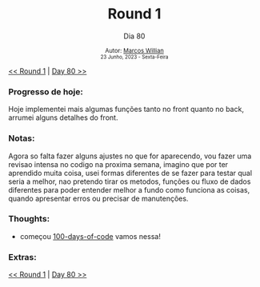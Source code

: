 <div align="center">
  <h1>Round 1</h1>
  <p>Dia 80</p>

  <sub>
    Autor: <a href="https://github.com/marcosmwx" target="_blank">Marcos Willian</a>
    <br>
    <small>23 Junho, 2023 -  Sexta-Feira</small>
  </sub>
</div>

[<< Round 1](./README.MD) | [Day 80 >>](dia080.md)

### Progresso de hoje:

Hoje implementei mais algumas funções tanto no front quanto no back, arrumei alguns detalhes do front.

### Notas:

Agora so falta fazer alguns ajustes no que for aparecendo, vou fazer uma revisao intensa no codigo na proxima semana, imagino que por ter aprendido muita coisa, usei formas diferentes de se fazer para testar qual seria a melhor, nao pretendo tirar os metodos, funções ou fluxo de dados diferentes para poder entender melhor a fundo como funciona as coisas, quando apresentar erros ou precisar de manutenções.

### Thoughts:

- começou [100-days-of-code](https://github.com/marcosmwx/100DaysOfCode) vamos nessa!

### Extras:

[<< Round 1](./README.MD) | [Day 80 >>](dia080.md)
